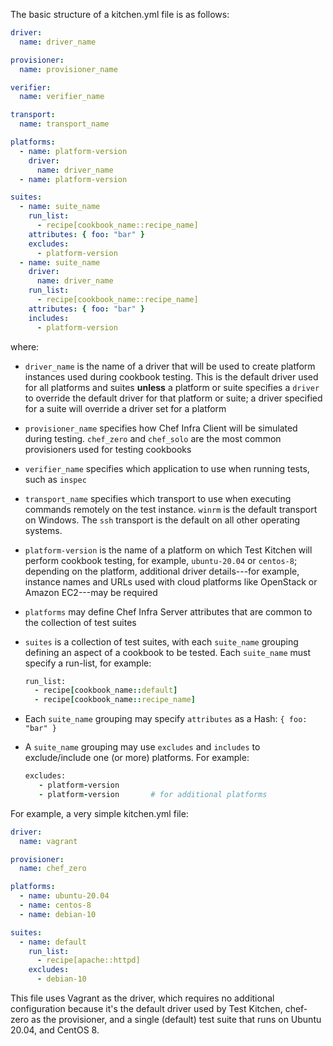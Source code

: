 The basic structure of a kitchen.yml file is as follows:

``` yaml
driver:
  name: driver_name

provisioner:
  name: provisioner_name

verifier:
  name: verifier_name

transport:
  name: transport_name

platforms:
  - name: platform-version
    driver:
      name: driver_name
  - name: platform-version

suites:
  - name: suite_name
    run_list:
      - recipe[cookbook_name::recipe_name]
    attributes: { foo: "bar" }
    excludes:
      - platform-version
  - name: suite_name
    driver:
      name: driver_name
    run_list:
      - recipe[cookbook_name::recipe_name]
    attributes: { foo: "bar" }
    includes:
      - platform-version
```

where:

-   `driver_name` is the name of a driver that will be used to create
    platform instances used during cookbook testing. This is the default
    driver used for all platforms and suites **unless** a platform or
    suite specifies a `driver` to override the default driver for that
    platform or suite; a driver specified for a suite will override a
    driver set for a platform

-   `provisioner_name` specifies how Chef Infra Client will be simulated
    during testing. `chef_zero` and `chef_solo` are the most common
    provisioners used for testing cookbooks

-   `verifier_name` specifies which application to use when running
    tests, such as `inspec`

-   `transport_name` specifies which transport to use when executing
    commands remotely on the test instance. `winrm` is the default
    transport on Windows. The `ssh` transport is the default on all
    other operating systems.

-   `platform-version` is the name of a platform on which Test Kitchen
    will perform cookbook testing, for example, `ubuntu-20.04` or
    `centos-8`; depending on the platform, additional driver
    details---for example, instance names and URLs used with cloud
    platforms like OpenStack or Amazon EC2---may be required

-   `platforms` may define Chef Infra Server attributes that are common
    to the collection of test suites

-   `suites` is a collection of test suites, with each `suite_name`
    grouping defining an aspect of a cookbook to be tested. Each
    `suite_name` must specify a run-list, for example:

    ``` ruby
    run_list:
      - recipe[cookbook_name::default]
      - recipe[cookbook_name::recipe_name]
    ```

-   Each `suite_name` grouping may specify `attributes` as a Hash:
    `{ foo: "bar" }`

-   A `suite_name` grouping may use `excludes` and `includes` to
    exclude/include one (or more) platforms. For example:

    ``` ruby
    excludes:
       - platform-version
       - platform-version       # for additional platforms
    ```

For example, a very simple kitchen.yml file:

``` yaml
driver:
  name: vagrant

provisioner:
  name: chef_zero

platforms:
  - name: ubuntu-20.04
  - name: centos-8
  - name: debian-10

suites:
  - name: default
    run_list:
      - recipe[apache::httpd]
    excludes:
      - debian-10
```

This file uses Vagrant as the driver, which requires no additional
configuration because it's the default driver used by Test Kitchen,
chef-zero as the provisioner, and a single (default) test suite that
runs on Ubuntu 20.04, and CentOS 8.
